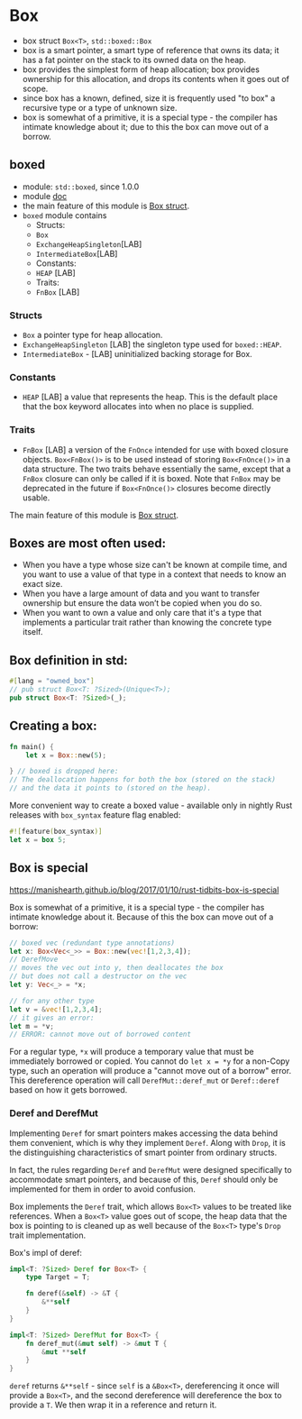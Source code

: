 # Box

- box struct `Box<T>`, `std::boxed::Box`
- box is a smart pointer, a smart type of reference that owns its data; it has a fat pointer on the stack to its owned data on the heap.
- box provides the simplest form of heap allocation; box provides ownership for this allocation, and drops its contents when it goes out of scope.
- since box has a known, defined, size it is frequently used "to box" a recursive type or a type of unknown size.
- box is somewhat of a primitive, it is a special type - the compiler has intimate knowledge about it; due to this the box can move out of a borrow.


## boxed

- module: `std::boxed`, since 1.0.0
- module [doc](https://doc.rust-lang.org/std/boxed "external link:std docs")
- the main feature of this module is [Box struct](box.md).
- `boxed` module contains
    - Structs:
    - `Box`
    - `ExchangeHeapSingleton`[LAB]
    - `IntermediateBox`[LAB]
    - Constants:
    - `HEAP` [LAB]
    - Traits:
    - `FnBox` [LAB]

### Structs
- `Box` a pointer type for heap allocation.
- `ExchangeHeapSingleton` [LAB] the singleton type used for `boxed::HEAP`.
- `IntermediateBox` - [LAB] uninitialized backing storage for Box.

### Constants
- `HEAP` [LAB] a value that represents the heap. This is the default place that the box keyword allocates into when no place is supplied.

### Traits
- `FnBox` [LAB] a version of the `FnOnce` intended for use with boxed closure objects. `Box<FnBox()>` is to be used instead of storing `Box<FnOnce()>` in a data structure. The two traits behave essentially the same, except that a `FnBox` closure can only be called if it is boxed. Note that `FnBox` may be deprecated in the future if `Box<FnOnce()>` closures become directly usable.

The main feature of this module is [Box struct](box.md).



## Boxes are most often used:
- When you have a type whose size can't be known at compile time, and you want to use a value of that type in a context that needs to know an exact size.
- When you have a large amount of data and you want to transfer ownership but ensure the data won’t be copied when you do so.
- When you want to own a value and only care that it's a type that implements a particular trait rather than knowing the concrete type itself.


## Box definition in std:

```rust
#[lang = "owned_box"]
// pub struct Box<T: ?Sized>(Unique<T>);
pub struct Box<T: ?Sized>(_);
```

## Creating a box:

```rust
fn main() {
    let x = Box::new(5);

} // boxed is dropped here:
// The deallocation happens for both the box (stored on the stack) 
// and the data it points to (stored on the heap).
```

More convenient way to create a boxed value - available only in nightly Rust releases with `box_syntax` feature flag enabled:

```rust
#![feature(box_syntax)]
let x = box 5;
```




## Box is special
https://manishearth.github.io/blog/2017/01/10/rust-tidbits-box-is-special

Box is somewhat of a primitive, it is a special type - the compiler has intimate knowledge about it. Because of this the box can move out of a borrow:

```rust
// boxed vec (redundant type annotations)
let x: Box<Vec<_>> = Box::new(vec![1,2,3,4]);
// DerefMove
// moves the vec out into y, then deallocates the box
// but does not call a destructor on the vec
let y: Vec<_> = *x;

// for any other type
let v = &vec![1,2,3,4];
// it gives an error:
let m = *v;
// ERROR: cannot move out of borrowed content
```

For a regular type, `*x` will produce a temporary value that must be immediately borrowed or copied. You cannot do `let x = *y` for a non-Copy type, such an operation will produce a "cannot move out of a borrow" error. This dereference operation will call `DerefMut::deref_mut` or `Deref::deref` based on how it gets borrowed.



### Deref and DerefMut

Implementing `Deref` for smart pointers makes accessing the data behind them convenient, which is why they implement `Deref`. Along with `Drop`, it is the distinguishing characteristics of smart pointer from ordinary structs. 

In fact, the rules regarding `Deref` and `DerefMut` were designed specifically to accommodate smart pointers, and because of this, `Deref` should only be implemented for them in order to avoid confusion.

Box implements the `Deref` trait, which allows `Box<T>` values to be treated like references. When a `Box<T>` value goes out of scope, the heap data that the box is pointing to is cleaned up as well because of the `Box<T>` type's `Drop` trait implementation. 

Box's impl of deref:

```rust
impl<T: ?Sized> Deref for Box<T> {
    type Target = T;

    fn deref(&self) -> &T {
        &**self
    }
}

impl<T: ?Sized> DerefMut for Box<T> {
    fn deref_mut(&mut self) -> &mut T {
        &mut **self
    }
}
```

`deref` returns `&**self` - since `self` is a `&Box<T>`, dereferencing it once will provide a `Box<T>`, and the second dereference will dereference the box to provide a `T`. We then wrap it in a reference and return it.

